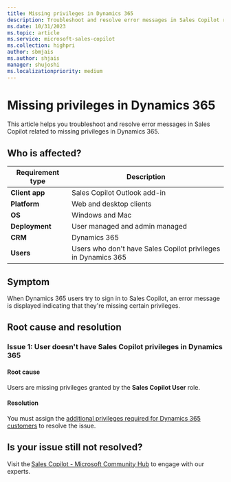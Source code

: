```yaml
---
title: Missing privileges in Dynamics 365
description: Troubleshoot and resolve error messages in Sales Copilot related to missing privileges in Dynamics 365.
ms.date: 10/31/2023
ms.topic: article
ms.service: microsoft-sales-copilot
ms.collection: highpri
author: sbmjais
ms.author: shjais
manager: shujoshi
ms.localizationpriority: medium
---
```


# Missing privileges in Dynamics 365

This article helps you troubleshoot and resolve error messages in Sales Copilot related to missing privileges in Dynamics 365.

## Who is affected?

| Requirement type |Description  |
|---------|---------|
|**Client app**     |  Sales Copilot Outlook add-in        |
|**Platform**     | Web and desktop clients         |
|**OS**     | Windows and Mac         |
|**Deployment**     | User managed and admin managed       |
|**CRM**     | Dynamics 365        |
|**Users**     | Users who don't have Sales Copilot privileges in Dynamics 365   |

## Symptom

When Dynamics 365 users try to sign in to Sales Copilot, an error message is displayed indicating that they're missing certain privileges.

## Root cause and resolution

### Issue 1: User doesn't have Sales Copilot privileges in Dynamics 365

#### Root cause

Users are missing privileges granted by the **Sales Copilot User** role. 

#### Resolution

You must assign the [additional privileges required for Dynamics 365 customers](install-viva-sales.md#additional-privileges-required-for-dynamics-365-customers) to resolve the issue. 

## Is your issue still not resolved?

Visit the [Sales Copilot - Microsoft Community Hub](https://techcommunity.microsoft.com/t5/viva-sales/bd-p/VivaSales) to engage with our experts.
